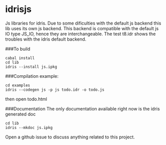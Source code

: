 # idrisjs
Js libraries for idris.
Due to some dificulties with the default js backend this lib uses its own js backend. This backend is compatible with the default js IO type JS_IO, hence they are interchangeable. The test t8.idr shows the troubles with the idris default backend.

###To build
```shell
cabal install
cd lib
idris --install js.ipkg
```

###Compilation example:
```shell
cd examples
idris --codegen js -p js todo.idr -o todo.js
```
then open todo.html

###Documentation
The only documentation available right now is the idris generated doc
```shell
cd lib
idris --mkdoc js.ipkg
```
Open a github issue to discuss anything related to this project. 
